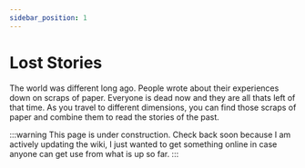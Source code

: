 ```yaml
---
sidebar_position: 1
---
```


# Lost Stories

The world was different long ago. People wrote about their experiences down on scraps of paper. Everyone is dead now and they are all thats left of that time. As you travel to different dimensions, you can find those scraps of paper and combine them to read the stories of the past.

:::warning
This page is under construction. Check back soon because I am actively updating the wiki, I just wanted to get something online in case anyone can get use from what is up so far.
:::
